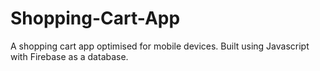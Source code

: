 # Shopping-Cart-App
A shopping cart app optimised for mobile devices. Built using Javascript with Firebase as a database.
